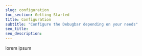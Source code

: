 ```yaml
---
slug: configuration
toc_section: Getting Started
title: Configuration
subtitle: "Configure the Debugbar depending on your needs"
seo_title:
seo_description: 
---
```


lorem ipsum
